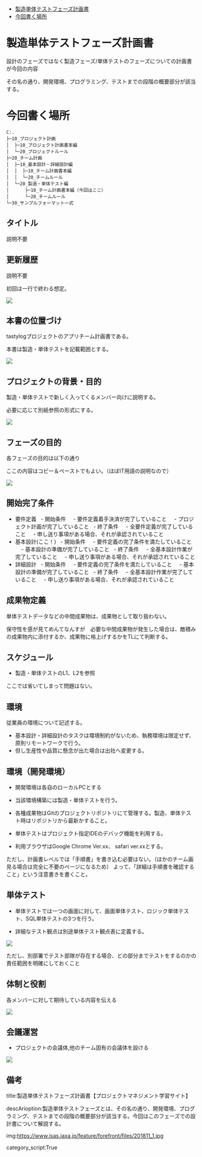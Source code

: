- [製造単体テストフェーズ計画書](#製造単体テストフェーズ計画書)
- [今回書く場所](#今回書く場所)



# 製造単体テストフェーズ計画書

設計のフェーズではなく製造フェーズ/単体テストのフェーズについての計画書が今回の内容

その名の通り、開発環境、プログラミング、テストまでの段階の概要部分が該当する。


# 今回書く場所

```
C:.
├─10_プロジェクト計画
│  ├─10_プロジェクト計画書本編
│  └─20_プロジェクトルール
├─20_チーム計画
│  ├─10_基本設計・詳細設計編
│  │  ├─10_チーム計画書本編
│  │  └─20_チームルール
│  └─20_製造・単体テスト編
│      ├─10_チーム計画書本編（今回はここ）
│      └─20_チームルール
└─30_サンプルフォーマット一式
```


## タイトル

説明不要


## 更新履歴

説明不要

初回は一行で終わる想定。

<img src="https://fnya.cocolog-nifty.com/.shared/image.html?/photos/uncategorized/2017/11/23/tantaitestsiyousyo.jpg">

## 本書の位置づけ

tastylogプロジェクトのアプリチーム計画書である。

本書は製造・単体テストを記載範囲とする。

<img src="https://www.hibiya-info.co.jp/img/common/service02.png">


## プロジェクトの背景・目的

製造・単体テストで新しく入ってくるメンバー向けに説明する。

必要に応じて別紙参照の形式にする。

<img src="https://president.ismcdn.jp/mwimgs/4/9/670/img_49cf2f1b1cca1f76a85bfca59c140ec085088.jpg">


## フェーズの目的

各フェーズの目的は以下の通り

ここの内容はコピー＆ペーストでもよい。（ほぼIT用語の説明なので）

<img src="https://engineer-life.dev/wp-content/uploads/2019/09/%E3%82%B9%E3%82%AF%E3%83%AA%E3%83%BC%E3%83%B3%E3%82%B7%E3%83%A7%E3%83%83%E3%83%88-2019-09-24-23.29.07.png">


## 開始完了条件

- 要件定義
  - 開始条件
    - 要件定義着手決済が完了していること
    - プロジェクト計画が完了していること
  - 終了条件
    - 全要件定義が完了していること
    - 申し送り事項がある場合、それが承認されていること
- 基本設計(ここ！)
  - 開始条件
    - 要件定義の完了条件を満たしていること
    - 基本設計の準備が完了していること
  - 終了条件
    - 全基本設計作業が完了していること
    - 申し送り事項がある場合、それが承認されていること
- 詳細設計
  - 開始条件
    - 要件定義の完了条件を満たしていること
    - 基本設計の準備が完了していること
  - 終了条件
    - 全基本設計作業が完了していること
    - 申し送り事項がある場合、それが承認されていること


## 成果物定義

単体テストデータなどの中間成果物は、成果物として取り扱わない。

保守性を感が見てめんてなんすが　必要な中間成果物が発生した場合は、敵積みの成果物内に添付するか、成果物に格上げするかをTLにて判断する。


## スケジュール

- 製造・単体テストのL1、L2を参照

ここでは省いてしまって問題はない。


## 環境

従業員の環境について記述する。

- 基本設計・詳細設計のタスクは環境制約がないため、執務環境は限定せず、原則リモートワークで行う。
- 但し生産性や品質に懸念が出た場合は出社へ変更する。


## 環境（開発環境）

- 開発環境は各自のローカルPCとする
- 当該環境構築には製造・単体テストを行う。

- 各種成果物はGitのプロジェクトリポジトリにて管理する。製造、単体テスト時はリポジトリから最新かすること。

- 単体テストはプロジェクト指定IDEのデバッグ機能を利用する。

- 利用ブラウザはGoogle Chrome Ver.xx、 safari ver.xxとする。

ただし、計画書レベルでは「手順書」を書き込む必要はない。（ほかのチーム画見る場合は完全に不要のページになるため）
よって、「詳細は手順書を確認すること」という注意書きを書くこと。

## 単体テスト

- 単体テストでは一つの画面に対して、画面単体テスト、ロジック単体テスト、SQL単体テストの3つを行う。

- 詳細なテスト観点は別途単体テスト観点表に定義する。

<img src="https://cz-cdn.shoeisha.jp/static/images/article/10367/10367_001_l.png">

ただし、別部署でテスト部隊が存在する場合、どの部分までテストをするのかの責任範囲を明確にしておくこと


## 体制と役割

各メンバーに対して期待している内容を伝える

<img src="https://assets.st-note.com/img/1651251355067-0koCKTFm1k.png?width=2000&height=2000&fit=bounds&quality=85">


## 会議運営

- プロジェクトの会議体,他のチーム固有の会議体を設ける

<img src="https://www.it-innovation.co.jp/wordpress/wp-content/uploads/2010/08/hironaka_chart100831_2b.gif">


## 備考

title:製造単体テストフェーズ計画書【プロジェクトマネジメント学習サイト】

descArioption:製造単体テストフェーズとは、その名の通り、開発環境、プログラミング、テストまでの段階の概要部分が該当する。今回はこのフェーズでの設計書について解説する。

img:https://www.isas.jaxa.jp/feature/forefront/files/201811_1.jpg


category_script:True